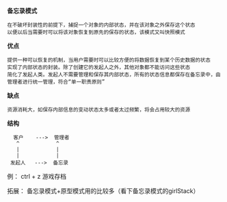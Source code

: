 **备忘录模式**
    
    在不破坏封装性的前提下，捕捉一个对象的内部状态，并在该对象之外保存这个状态
    以便以后当需要时可以将该对象恢复到原先的保存的状态，该模式又叫快照模式   
    
**优点**
    
    提供一种可以恢复的机制，当用户需要时可以比较方便的将数据恢复到某个历史数据的状态
    实现了内部状态的封装。除了创建它的发起人之外，其他对象都不能访问这些状态
    简化了发起人类。发起人不需要管理和保存其内部状态，所有的状态信息都保存在备忘录中，由管理者进行统一管理，符合“单一职责原则”
   
**缺点**

    资源消耗大，如保存内部信息的变动状态太多或者太过频繁，将会占用较大的资源
    
**结构**
                    
      客户    --->  管理者
       ^            ^
       |            |
       |            |
     发起人   --->  备忘录
            
例： ctrl + z   游戏存档


拓展： 备忘录模式+原型模式用的比较多（看下备忘录模式的girlStack）
    
